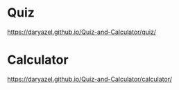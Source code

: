 # Quiz
https://daryazel.github.io/Quiz-and-Calculator/quiz/  
# Calculator
https://daryazel.github.io/Quiz-and-Calculator/calculator/
